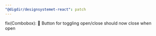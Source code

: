 ```yaml
---
"@digdir/designsystemet-react": patch
---
```


fix(Combobox): :bug: Button for toggling open/close should now close when open
